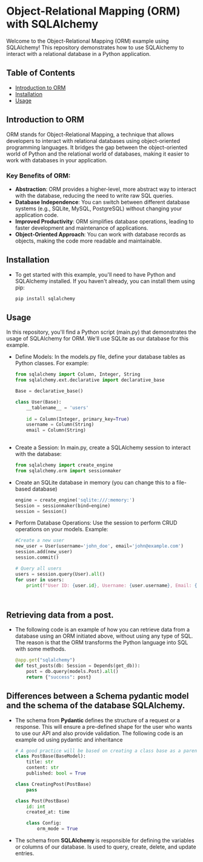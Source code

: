 # Object-Relational Mapping (ORM) with SQLAlchemy

Welcome to the Object-Relational Mapping (ORM) example using SQLAlchemy! This repository demonstrates how to use SQLAlchemy to interact with a relational database in a Python application.

## Table of Contents
- [Introduction to ORM](#introduction-to-orm)
- [Installation](#installation)
- [Usage](#usage)

## Introduction to ORM

ORM stands for Object-Relational Mapping, a technique that allows developers to interact with relational databases using object-oriented programming languages. It bridges the gap between the object-oriented world of Python and the relational world of databases, making it easier to work with databases in your application.

### Key Benefits of ORM:
- **Abstraction**: ORM provides a higher-level, more abstract way to interact with the database, reducing the need to write raw SQL queries.
- **Database Independence**: You can switch between different database systems (e.g., SQLite, MySQL, PostgreSQL) without changing your application code.
- **Improved Productivity**: ORM simplifies database operations, leading to faster development and maintenance of applications.
- **Object-Oriented Approach**: You can work with database records as objects, making the code more readable and maintainable.

## Installation

- To get started with this example, you'll need to have Python and SQLAlchemy installed. If you haven't already, you can install them using pip:

    ```bash
    pip install sqlalchemy


## Usage
In this repository, you'll find a Python script (main.py) that demonstrates the usage of SQLAlchemy for ORM. We'll use SQLite as our database for this example.

 - Define Models: In the models.py file, define your database tables as Python classes. For example:


    ```python
    from sqlalchemy import Column, Integer, String
    from sqlalchemy.ext.declarative import declarative_base
    
    Base = declarative_base()
    
    class User(Base):
        __tablename__ = 'users'
        
        id = Column(Integer, primary_key=True)
        username = Column(String)
        email = Column(String)
        
- Create a Session: In main.py, create a SQLAlchemy session to interact with the database:

    ```python
    from sqlalchemy import create_engine
    from sqlalchemy.orm import sessionmaker

-  Create an SQLite database in memory (you can change this to a file-based database)

    ```python
    engine = create_engine('sqlite:///:memory:')
    Session = sessionmaker(bind=engine)
    session = Session()
 - Perform Database Operations: Use the session to perform CRUD operations on your models. Example:

    ```python
    #Create a new user
    new_user = User(username='john_doe', email='john@example.com')
    session.add(new_user)
    session.commit()

    # Query all users
    users = session.query(User).all()
    for user in users:
        print(f"User ID: {user.id}, Username: {user.username}, Email: {user.email}")




## Retrieving data from a post. 

- The following code is an example of how you can retrieve data from a database using an ORM initiated above, without using any type of SQL. The reason is that the ORM transforms the Python language into SQL with some methods. 

    ```python    
    @app.get("sqlalchemy")
    def test_posts(db: Session = Depends(get_db)):
        post = db.query(models.Post).all()
        return {"success": post}

## Differences between a Schema pydantic model and the schema of the database SQLAlchemy.
- The schema from <b> Pydantic </b>  defines the structure of a request or a response. This will ensure a pre-defined shape for the user who wants to use our API and also provide validation. The following code is an example od using pydantic and inheritance
  
    ```python
    # A good practice will be based on creating a class base as a parent.
    class PostBase(BaseModel):
        title: str
        content: str
        published: bool = True

    class CreatingPost(PostBase)
        pass

    class Post(PostBase)
        id: int
        created_at: time

        class Config:
            orm_mode = True
  
- The schema from <b> SQLAlchemy </b> is responsible for defining the variables or columns of our database. Is used to query, create, delete, and update entries. 
    

